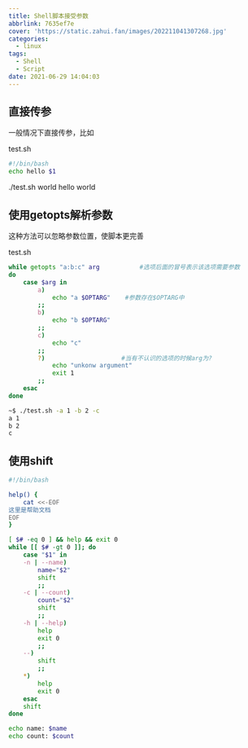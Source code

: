 ```yaml
---
title: Shell脚本接受参数
abbrlink: 7635ef7e
cover: 'https://static.zahui.fan/images/202211041307268.jpg'
categories:
  - linux
tags:
  - Shell
  - Script
date: 2021-06-29 14:04:03
---
```


## 直接传参

一般情况下直接传参，比如

test.sh

```bash
#!/bin/bash
echo hello $1
```

./test.sh world
hello world

## 使用getopts解析参数

这种方法可以忽略参数位置，使脚本更完善

test.sh

```bash
while getopts "a:b:c" arg           #选项后面的冒号表示该选项需要参数
do
    case $arg in
        a)
            echo "a $OPTARG"    #参数存在$OPTARG中
        ;;
        b)
            echo "b $OPTARG"
        ;;
        c)
            echo "c"
        ;;
        ?)                     #当有不认识的选项的时候arg为?
            echo "unkonw argument"
            exit 1
        ;;
    esac
done
```

```bash
~$ ./test.sh -a 1 -b 2 -c  
a 1  
b 2  
c
```

## 使用shift

```bash
#!/bin/bash

help() {
    cat <<-EOF
这里是帮助文档
EOF
}

[ $# -eq 0 ] && help && exit 0
while [[ $# -gt 0 ]]; do
    case "$1" in
    -n | --name)
        name="$2"
        shift
        ;;
    -c | --count)
        count="$2"
        shift
        ;;
    -h | --help)
        help
        exit 0
        ;;
    --)
        shift
        ;;
    *)
        help
        exit 0
    esac
    shift
done

echo name: $name
echo count: $count

```
